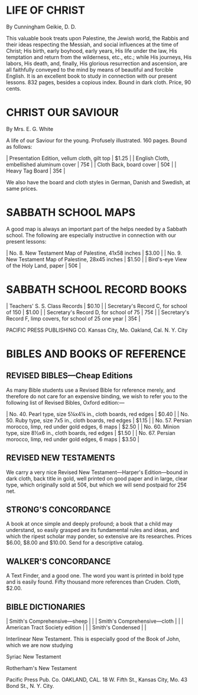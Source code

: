 # LIFE OF CHRIST
By Cunningham Geikie, D. D.

This valuable book treats upon Palestine, the Jewish world, the Rabbis and their ideas respecting the Messiah, and social influences at the time of Christ; His birth, early boyhood, early years, His life under the law, His temptation and return from the wilderness, etc., etc.; while His journeys, His labors, His death, and, finally, His glorious resurrection and ascension, are all faithfully conveyed to the mind by means of beautiful and forcible English. It is an excellent book to study in connection with our present lessons. 832 pages, besides a copious index. Bound in dark cloth. Price, 90 cents.

# CHRIST OUR SAVIOUR
By Mrs. E. G. White

A life of our Saviour for the young. Profusely illustrated. 160 pages. Bound as follows:

| Presentation Edition, vellum cloth, gilt top | $1.25 |
| English Cloth, embellished aluminum cover | 75¢ |
| Cloth Back, board cover | 50¢ |
| Heavy Tag Board | 35¢ |

We also have the board and cloth styles in German, Danish and Swedish, at same prices.

# SABBATH SCHOOL MAPS

A good map is always an important part of the helps needed by a Sabbath school. The following are especially instructive in connection with our present lessons:

| No. 8. New Testament Map of Palestine, 41x58 inches | $3.00 |
| No. 9. New Testament Map of Palestine, 28x45 inches | $1.50 |
| Bird's-eye View of the Holy Land, paper | 50¢ |

# SABBATH SCHOOL RECORD BOOKS

| Teachers' S. S. Class Records | $0.10 |
| Secretary's Record C, for school of 150 | $1.00 |
| Secretary's Record D, for school of 75 | 75¢ |
| Secretary's Record F, limp covers, for school of 25 one year | 35¢ |

PACIFIC PRESS PUBLISHING CO.
Kansas City, Mo.                  Oakland, Cal.                       N. Y. City

# BIBLES AND BOOKS OF REFERENCE

## REVISED BIBLES—Cheap Editions

As many Bible students use a Revised Bible for reference merely, and therefore do not care for an expensive binding, we wish to refer you to the following list of Revised Bibles, Oxford edition:—

| No. 40. Pearl type, size 5¼x4¼ in., cloth boards, red edges | $0.40 |
| No. 50. Ruby type, size 7x5 in., cloth boards, red edges | $1.15 |
| No. 57. Persian morocco, limp, red under gold edges, 6 maps | $2.50 |
| No. 60. Minion type, size 8½x6 in., cloth boards, red edges | $1.50 |
| No. 67. Persian morocco, limp, red under gold edges, 6 maps | $3.50 |

## REVISED NEW TESTAMENTS

We carry a very nice Revised New Testament—Harper's Edition—bound in dark cloth, back title in gold, well printed on good paper and in large, clear type, which originally sold at 50¢, but which we will send postpaid for 25¢ net.

## STRONG'S CONCORDANCE

A book at once simple and deeply profound; a book that a child may understand, so easily grasped are its fundamental rules and ideas, and which the ripest scholar may ponder, so extensive are its researches. Prices $6.00, $8.00 and $10.00. Send for a descriptive catalog.

## WALKER'S CONCORDANCE

A Text Finder, and a good one. The word you want is printed in bold type and is easily found. Fifty thousand more references than Cruden. Cloth, $2.00.

## BIBLE DICTIONARIES
| Smith's Comprehensive—sheep | |
| Smith's Comprehensive—cloth | |
| American Tract Society edition | |
| Smith's Condensed | |

Interlinear New Testament. This is especially good of the Book of John, which we are now studying

Syriac New Testament

Rotherham's New Testament

Pacific Press Pub. Co.
OAKLAND, CAL.
18 W. Fifth St., Kansas City, Mo.           43 Bond St., N. Y. City.